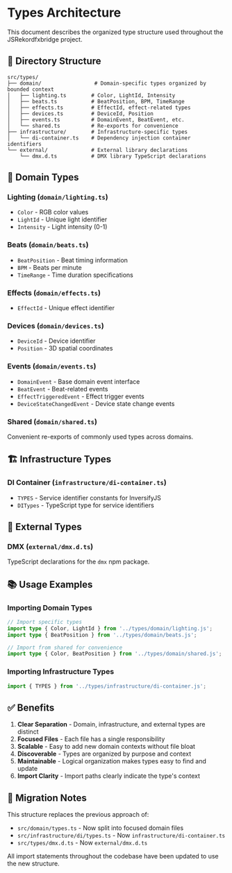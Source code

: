 # Types Architecture

This document describes the organized type structure used throughout the JSRekordfxbridge project.

## 📁 Directory Structure

```
src/types/
├── domain/                 # Domain-specific types organized by bounded context
│   ├── lighting.ts        # Color, LightId, Intensity
│   ├── beats.ts           # BeatPosition, BPM, TimeRange
│   ├── effects.ts         # EffectId, effect-related types
│   ├── devices.ts         # DeviceId, Position
│   ├── events.ts          # DomainEvent, BeatEvent, etc.
│   └── shared.ts          # Re-exports for convenience
├── infrastructure/        # Infrastructure-specific types
│   └── di-container.ts    # Dependency injection container identifiers
└── external/              # External library declarations
    └── dmx.d.ts           # DMX library TypeScript declarations
```

## 🎯 Domain Types

### Lighting (`domain/lighting.ts`)
- `Color` - RGB color values
- `LightId` - Unique light identifier
- `Intensity` - Light intensity (0-1)

### Beats (`domain/beats.ts`)  
- `BeatPosition` - Beat timing information
- `BPM` - Beats per minute
- `TimeRange` - Time duration specifications

### Effects (`domain/effects.ts`)
- `EffectId` - Unique effect identifier

### Devices (`domain/devices.ts`)
- `DeviceId` - Device identifier
- `Position` - 3D spatial coordinates

### Events (`domain/events.ts`)
- `DomainEvent` - Base domain event interface
- `BeatEvent` - Beat-related events
- `EffectTriggeredEvent` - Effect trigger events
- `DeviceStateChangedEvent` - Device state change events

### Shared (`domain/shared.ts`)
Convenient re-exports of commonly used types across domains.

## 🏗️ Infrastructure Types

### DI Container (`infrastructure/di-container.ts`)
- `TYPES` - Service identifier constants for InversifyJS
- `DITypes` - TypeScript type for service identifiers

## 🔌 External Types

### DMX (`external/dmx.d.ts`)
TypeScript declarations for the `dmx` npm package.

## 📚 Usage Examples

### Importing Domain Types
```typescript
// Import specific types
import type { Color, LightId } from '../types/domain/lighting.js';
import type { BeatPosition } from '../types/domain/beats.js';

// Import from shared for convenience
import type { Color, BeatPosition } from '../types/domain/shared.js';
```

### Importing Infrastructure Types
```typescript
import { TYPES } from '../types/infrastructure/di-container.js';
```

## ✅ Benefits

1. **Clear Separation** - Domain, infrastructure, and external types are distinct
2. **Focused Files** - Each file has a single responsibility 
3. **Scalable** - Easy to add new domain contexts without file bloat
4. **Discoverable** - Types are organized by purpose and context
5. **Maintainable** - Logical organization makes types easy to find and update
6. **Import Clarity** - Import paths clearly indicate the type's context

## 🔄 Migration Notes

This structure replaces the previous approach of:
- `src/domain/types.ts` - Now split into focused domain files
- `src/infrastructure/di/types.ts` - Now `infrastructure/di-container.ts` 
- `src/types/dmx.d.ts` - Now `external/dmx.d.ts`

All import statements throughout the codebase have been updated to use the new structure.